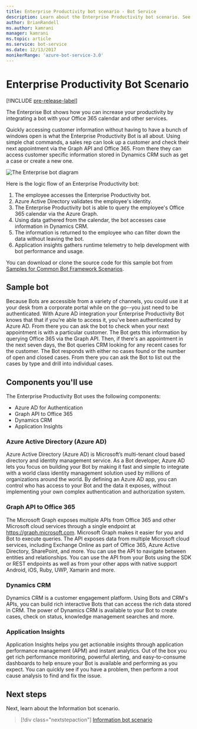 ```yaml
---
title: Enterprise Productivity bot scenario - Bot Service
description: Learn about the Enterprise Productivity bot scenario. See how this bot can boost productivity by accessing Microsoft 365 calendar and Dynamics CRM.
author: BrianRandell
ms.author: kamrani
manager: kamrani
ms.topic: article
ms.service: bot-service
ms.date: 12/13/2017
monikerRange: 'azure-bot-service-3.0'
---
```


# Enterprise Productivity Bot Scenario

[!INCLUDE [pre-release-label](includes/pre-release-label-v3.md)]

The Enterprise Bot shows how you can increase your productivity by integrating a bot with your Office 365 calendar and other services.

Quickly accessing customer information without having to have a bunch of windows open is what the Enterprise Productivity Bot is all about. Using simple chat commands, a sales rep can look up a customer and check their next appointment via the Graph API and Office 365. From there they can access customer specific information stored in Dynamics CRM such as get a case or create a new one.

![The Enterprise bot diagram](~/media/scenarios/bot-service-scenario-enterprise-bot.png)

Here is the logic flow of an Enterprise Productivity bot:

1. The employee accesses the Enterprise Productivity bot.
2. Azure Active Directory validates the employee's identity.
3. The Enterprise Productivity bot is able to query the employee's Office 365 calendar via the Azure Graph.
4. Using data gathered from the calendar, the bot accesses case information in Dynamics CRM.
5. The information is returned to the employee who can filter down the data without leaving the bot.
6. Application insights gathers runtime telemetry to help development with bot performance and usage.

You can download or clone the source code for this sample bot from [Samples for Common Bot Framework Scenarios](https://aka.ms/abs-scenarios).

## Sample bot
Because Bots are accessible from a variety of channels, you could use it at your desk from a corporate portal while on the go--you just need to be authenticated. With Azure AD integration your Enterprise Productivity Bot knows that that if you're able to access it, you've been authenticated by Azure AD. From there you can ask the bot to check when your next appointment is with a particular customer. The Bot gets this information by querying Office 365 via the Graph API. Then, if there's an appointment in the next seven days, the Bot queries CRM looking for any recent cases for the customer. The Bot responds with either no cases found or the number of open and closed cases. From there you can ask the Bot to list out the cases by type and drill into individual cases.

## Components you'll use
The Enterprise Productivity Bot uses the following components:
-   Azure AD for Authentication
-   Graph API to Office 365
-   Dynamics CRM
-   Application Insights

### Azure Active Directory (Azure AD)
Azure Active Directory (Azure AD) is Microsoft’s multi-tenant cloud based directory and identity management service. As a Bot developer, Azure AD lets you focus on building your Bot by making it fast and simple to integrate with a world class identity management solution used by millions of organizations around the world. By defining an Azure AD app, you can control who has access to your Bot and the data it exposes, without implementing your own complex authentication and authorization system.

### Graph API to Office 365
The Microsoft Graph exposes multiple APIs from Office 365 and other Microsoft cloud services through a single endpoint at https://graph.microsoft.com. Microsoft Graph makes it easier for you and Bot to execute queries. The API exposes data from  multiple Microsoft cloud services, including Exchange Online as part of Office 365, Azure Active Directory, SharePoint, and more. You can use the API to navigate between entities and relationships. You can use the API from your Bots using the SDK or REST endpoints as well as from your other apps with native support Android, iOS, Ruby, UWP, Xamarin and more.

### Dynamics CRM
Dynamics CRM is a customer engagement platform. Using Bots and CRM's APIs, you can build rich interactive Bots that can access the rich data stored in CRM. The power of Dynamics CRM is available to your Bot to create cases, check on status, knowledge management searches and more.

### Application Insights
Application Insights helps you get actionable insights through application performance management (APM) and instant analytics. Out of the box you get rich performance monitoring, powerful alerting, and easy-to-consume dashboards to help ensure your Bot is available and performing as you expect. You can quickly see if you have a problem, then perform a root cause analysis to find and fix the issue.

## Next steps
Next, learn about the Information bot scenario.

> [!div class="nextstepaction"]
> [Information bot scenario](bot-service-scenario-informational.md)
